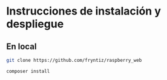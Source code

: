# Instrucciones de instalación y despliegue

## En local

```bash
git clone https://github.com/fryntiz/raspberry_web
```

```bash
composer install
```
